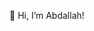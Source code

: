 👋 Hi, I’m Abdallah!

<!---
abdo-1998/abdo-1998 is a ✨ special ✨ repository because its `README.md` (this file) appears on your GitHub profile.
You can click the Preview link to take a look at your changes.
--->
